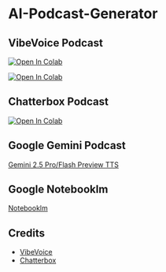 # AI-Podcast-Generator
## VibeVoice Podcast
[![Open In Colab](https://colab.research.google.com/assets/colab-badge.svg)](https://colab.research.google.com/github/NeuralFalconYT/AI-Podcast-Generator/blob/main/VibeVoice.ipynb) <br>

[![Open In Colab](https://colab.research.google.com/assets/colab-badge.svg)](https://colab.research.google.com/github/NeuralFalconYT/AI-Podcast-Generator/blob/main/VibeVoice_Colab.ipynb) <br>

## Chatterbox Podcast
[![Open In Colab](https://colab.research.google.com/assets/colab-badge.svg)](https://colab.research.google.com/github/NeuralFalconYT/chatterbox-colab/blob/main/ChatterBox_Podcast.ipynb) <br>
## Google Gemini Podcast
[Gemini 2.5 Pro/Flash  Preview TTS](https://aistudio.google.com/generate-speech)
## Google Notebooklm
[Notebooklm](https://notebooklm.google.com/notebook/)
## Credits
- [VibeVoice](https://github.com/microsoft/VibeVoice)
- [Chatterbox](https://github.com/resemble-ai/chatterbox)

